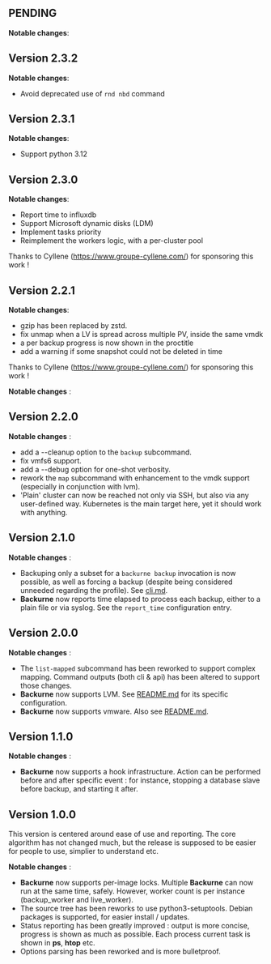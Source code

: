 PENDING
---

**Notable changes**:

Version 2.3.2
---

**Notable changes**:
 * Avoid deprecated use of `rnd nbd` command

Version 2.3.1
---

**Notable changes**:
 * Support python 3.12

Version 2.3.0
---

**Notable changes**:
 * Report time to influxdb
 * Support Microsoft dynamic disks (LDM)
 * Implement tasks priority
 * Reimplement the workers logic, with a per-cluster pool

Thanks to Cyllene (https://www.groupe-cyllene.com/) for sponsoring this work !

Version 2.2.1
---

**Notable changes**:
 * gzip has been replaced by zstd.
 * fix unmap when a LV is spread across multiple PV, inside the same vmdk
 * a per backup progress is now shown in the proctitle
 * add a warning if some snapshot could not be deleted in time

Thanks to Cyllene (https://www.groupe-cyllene.com/) for sponsoring this work !

**Notable changes** :

Version 2.2.0
---

**Notable changes** :
 * add a --cleanup option to the `backup` subcommand.
 * fix vmfs6 support.
 * add a --debug option for one-shot verbosity.
 * rework the `map` subcommand with enhancement to the vmdk support (especially in conjunction with lvm).
 * 'Plain' cluster can now be reached not only via SSH, but also via any user-defined way. Kubernetes is the main target here, yet it should work with anything.

Version 2.1.0
---

**Notable changes** :
 * Backuping only a subset for a `backurne backup` invocation is now possible, as well as forcing a backup (despite being considered unneeded regarding the profile). See [cli.md](cli.md).
 * **Backurne** now reports time elapsed to process each backup, either to a plain file or via syslog. See the `report_time` configuration entry.

Version 2.0.0
---

**Notable changes** :
 * The `list-mapped` subcommand has been reworked to support complex mapping. Command outputs (both cli & api) has been altered to support those changes.
 * **Backurne** now supports LVM. See [README.md](README.md) for its specific configuration.
 * **Backurne** now supports vmware. Also see [README.md](README.md).

Version 1.1.0
---

**Notable changes** :
 * **Backurne** now supports a hook infrastructure. Action can be performed before and after specific event : for instance, stopping a database slave before backup, and starting it after.

Version 1.0.0
---

This version is centered around ease of use and reporting. The core algorithm has not changed much, but the release is supposed to be easier for people to use, simplier to understand etc.

**Notable changes** :
 * **Backurne** now supports per-image locks. Multiple **Backurne** can now run at the same time, safely. However, worker count is per instance (backup_worker and live_worker).
 * The source tree has been reworks to use python3-setuptools. Debian packages is supported, for easier install / updates.
 * Status reporting has been greatly improved : output is more concise, progress is shown as much as possible. Each process current task is shown in **ps**, **htop** etc.
 * Options parsing has been reworked and is more bulletproof.
